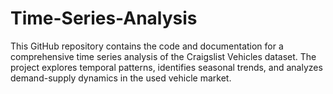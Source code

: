 # Time-Series-Analysis
This GitHub repository contains the code and documentation for a comprehensive time series analysis of the Craigslist Vehicles dataset. The project explores temporal patterns, identifies seasonal trends, and analyzes demand-supply dynamics in the used vehicle market.

